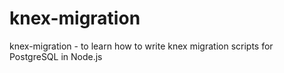 # knex-migration
knex-migration - to learn how to write knex migration scripts for PostgreSQL in Node.js
